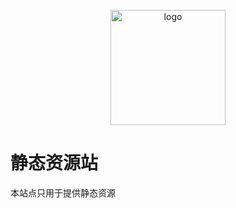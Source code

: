 <p align="center">
  <a href="https://peifeng.li"><img width="184px" alt="logo" src="https://li-peifeng.github.io/logo.png" />
  </a>
</p>


# 静态资源站
  本站点只用于提供静态资源

